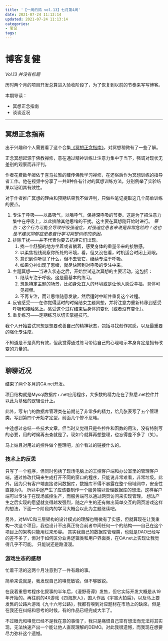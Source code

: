 ```yaml
---
title: '【一周的鸽 vol.13】七月第4周'
date: 2021-07-24 11:13:14
updated: 2021-07-24 11:13:14
categories:
- 笔记
tags:
---
```

# 博客复健
*Vol.13 并没有标题*

历时两个月的项目开发总算进入验收阶段了，为了恢复到以前的节奏来写写博客。

本期导读：
- 冥想正念指南
- 谈谈近况
<!--more-->
----
## 冥想正念指南

出于兴趣和个人需要看了这个合集[《冥想正念指南》](https://weibo.com/tv/show/1034:4595747488989219)，对冥想稍微有了一些了解。

正念冥想起源于佛教禅修，意在通过精神训练让注意力集中于当下，强调对现状无差别的观察而非评判。

作者花费数年皈依于喜马拉雅的藏传佛教学习禅修，在还俗后作为冥想训练的指导者工作。他在视频中分享了一共8种各有针对的冥想训练方法，分别例举了实验结果以证明其有效性。

对于作者推广冥想的理由和预期结果我不做评判，只做些笔记提取这几个简单训练的要点。

1. 专注于呼吸——以鼻吸气，以嘴呼气，保持深呼吸的节奏。这是为了把注意力集中在呼吸上，以此排除其他思绪的干扰。这主要在冥想刚开始时进行。
*警告：这个行为可能会导致呼吸强迫症，对强迫症患者来说是非常危险的！这也是不建议抑郁症患者自行学习冥想训练的原因。*
2. 排除干扰——并不代表你要去抗拒它们出现。
   1. 找一个舒服的地方坐着或者躺着，感受身体的重量带来的接触感。
   2. 以柔焦视线观察你所处的环境，看，但又没在看，时机适合时闭上双眼。
   3. 意识到你听见了什么，但不去管它，继续专注于呼吸。
   4. 如果分神出现了思绪，就尽快回到对呼吸的专注中来。
3. 主题冥想——当进入状态之后，开始尝试这次冥想的主要活动。这包括：
   1. 继续专注于呼吸，这是最基本的练习。
   2. 想象特定主题的场景，比如身处宜人的环境或是让他人感受幸福，具体可见视频。
   3. 不再专注，而让思维随意发散，然后适时中断并重复这个过程。
4. 反省感受——在你觉得适时的时候结束主题冥想，并将注意力重新转移到感受呼吸和接触感上。感受这个过程结束后身体的变化（或者没有变化）。
5. 重复练习——定期练习以切实掌握技巧。

我个人开始尝试冥想是想要改善自己的精神状态，包括寻找创作灵感，以及最重要的强化专注度。

不知道是不是真的有效，但我觉得通过练习带给自己的心理暗示本身肯定是拥有改变的力量的。

----
## 聊聊近况

结束了两个多月的C#.net开发。

项目结构就是Mysql数据库+.net应用程序，大多数的精力花在了熟悉.net控件并以此为基础的逻辑设计上。

此外，写专门的数据库管理类在前期花了非常多的精力，给几张表写了五个管理类，写到第四个开始才定型，前面几个惨不忍睹。

中途想过总结一些技术文章，但当时又觉得只是些控件和函数的用法，没有特别写的必要，用的时候再去查就是了。现如今就算再想整理，也忘得差不多了（笑）。

马上姑且对用过的控件做个整理吧，加个看过的链接什么的。

### 技术上的反思

只写了一个程序，但同时包括了现场电脑上的工控客户端和办公室里的管理客户端，通过修改代码来生成打开不同的窗口的程序，只能说非常难看，非常垃圾。此外，因为只有客户端直接访问数据库，数据库不得不暴露在整个局域网中，安全性直接为0。
所以中途产生了应该要制作一个服务端以管理数据库的想法。这样客户端可以专注于在现场监控生产，而服务端可以通过网页访问来实现管理。
想法产生之后实现的愿望就变得越发强烈，随之产生的还有做出简单交互的网页游戏这样的想法，下面一个阶段内的学习大概会以此为主题继续吧。

另外，对MVC和三层架构的设计模式的理解也稍微有了实感，但就算现在让我重构一次这个项目，我也设计不出真正符合前者中间任何一个的结构——自己在这个项目上的架构只能用烂来形容。
其实我自己的数据库管理类，也就是DAO已经写的差不多了，但对于如何区分业务逻辑类和用户界面类，在C#.net上实现让我觉得几乎不可能。
只能说还是路漫漫。

### 游戏生态的感想

忙着干活的这两个月注意到了一件有趣的事。

简单来说就是，我发现自己的嗅觉敏锐，但不够敏锐。

在我着重思考程序化叙事的半年后，《漫野奇谭》发售，但它实际开发大概是从19年开始的。再往前的4X游戏《四海旅人》，国人作品《宇宙大拍扁》，以及马上要发售的公路片游戏《九十六号公路》，我都有嗅到对应题材在市场上的缺席。但是在我还在纠结和思考的时候，有的作品已经完成大半了。

不过眼光和嗅觉已经不是我在意的事情了，我只是痛恨自己空有想法而无法将其实现，无法快速产出一个能让他人直观理解的DEMO。对此我很遗憾，而我现在想要尽力弥补这个遗憾。